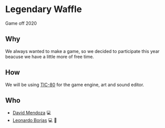 # Legendary Waffle
Game off 2020
## Why
We always wanted to make a game, so we decided to participate this year beacuse we have a little more of free time.

## How
We will be using [TIC-80](https://github.com/nesbox/TIC-80) for the game engine, art and sound editor.

## Who
* [David Mendoza](https://github.com/mendoza) :computer: 
* [Leonardo Borjas](https://github.com/leonard1on) :computer: :art: 
